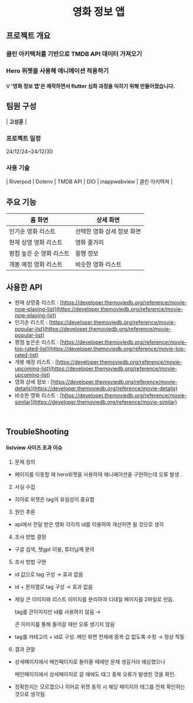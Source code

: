 <h1  align="center">
<p  align="center">영화 정보 앱

</h1>
</p>

## 프로젝트 개요

### 클린 아키텍처를 기반으로 TMDB API 데이터 가져오기

### Hero 위젯을 사용해 애니메이션 적용하기

#### 💡 '영화 정보 앱'은 제작하면서 flutter 심화 과정을 익히기 위해 만들어졌습니다.

## 팀원 구성

| **고성훈** |

### 프로젝트 일정

24/12/24~24/12/30

### 사용 기술

| Riverpod | Dotenv | TMDB API | DIO | inappwebview | 클린 아키텍쳐 |

## 주요 기능

| 홈 화면                  | 상세 화면                  |
| ------------------------ | -------------------------- |
| 인기순 영화 리스트       | 선택한 영화 상세 정보 화면 |
| 현재 상영 영화 리스트    | 영화 줄거리                |
| 평점 높은 순 영화 리스트 | 흥행 정보                  |
| 개봉 예정 영화 리스트    | 비슷한 영화 리스트         |

## 사용한 API

- 현재 상영중 리스트 : [https://developer.themoviedb.org/reference/movie-now-playing-list](https://developer.themoviedb.org/reference/movie-now-playing-list)
- 인기순 리스트 : [https://developer.themoviedb.org/reference/movie-popular-list](https://developer.themoviedb.org/reference/movie-popular-list)
- 평점 높은순 리스트 : [https://developer.themoviedb.org/reference/movie-top-rated-list](https://developer.themoviedb.org/reference/movie-top-rated-list)
- 개봉 예정 리스트 : [https://developer.themoviedb.org/reference/movie-upcoming-list](https://developer.themoviedb.org/reference/movie-upcoming-list)
- 영화 상세 정보 : [https://developer.themoviedb.org/reference/movie-details](https://developer.themoviedb.org/reference/movie-details)
- 비슷한 영화 리스트 : [https://developer.themoviedb.org/reference/movie-similar](https://developer.themoviedb.org/reference/movie-similar)

<br/>

## TroubleShooting

#### listview 사이즈 초과 이슈

1. 문제 정의

- 페이지를 이동할 때 hero위젯을 사용하여 애니매이션을 구현하는데 오류 발생 .

2. 사실 수집

- 히어로 위젯은 tag의 유일성이 중요함

3. 원인 추론

- api에서 전달 받은 영화 각각의 id를 이용하여 개선하면 될 것으로 생각

4. 조사 방법 결정

- 구글 검색, 챗gpt 이용, 튜터님께 문의

5. 조사 방법 구현

- id 값으로 tag 구성 → 효과 없음

- id + 문자열로 tag 구성 → 효과 없음

- 제일 큰 이미지와 리스트 이미지를 분리하여 디테일 페이지를 2파일로 만듬.

  tag를 큰이미지만 id를 사용하지 않음 →

  큰 이미지를 통해 들어갈 때만 오류 생기지 않음

- tag를 카테고리 + id로 구성. 메인 화면 전체에 중복 값 없도록 수정 → 정상 작동

6. 결과 관찰

- 상세페이지에서 메인페이지로 돌아올 때에만 문제 생길거라 예상했으나

  메인페이지에서 상세페이지로 갈 때에도 태그 중복 오류가 발생한 것을 확인.

- 정확한지는 모르겠으나 히어로 위젯 동작 시 해당 페이지의 태그를 전체 확인하는 것으로 생각됨.
